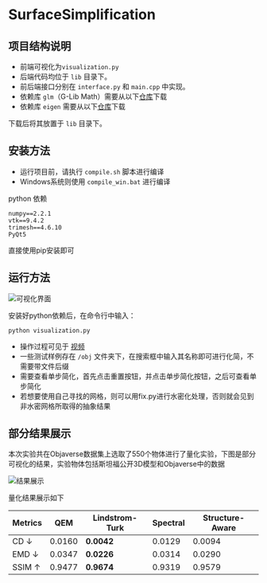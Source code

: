 # SurfaceSimplification

## 项目结构说明

- 前端可视化为`visualization.py`
- 后端代码均位于 `lib` 目录下。
- 前后端接口分别在 `interface.py` 和 `main.cpp` 中实现。
- 依赖库 `glm`（G-Lib Math）需要从以下[仓库](https://github.com/g-truc/glm.git)下载
- 依赖库 `eigen` 需要从以下[仓库](https://github.com/PX4/eigen.git)下载

下载后将其放置于 `lib` 目录下。

## 安装方法

- 运行项目前，请执行 `compile.sh` 脚本进行编译
- Windows系统则使用 `compile_win.bat` 进行编译

python 依赖

    numpy==2.2.1
    vtk==9.4.2
    trimesh==4.6.10
    PyQt5

直接使用pip安装即可

## 运行方法

![可视化界面](display_images/ui.png "可视化界面")

安装好python依赖后，在命令行中输入：

    python visualization.py


- 操作过程可见于 [视频](https://cloud.tsinghua.edu.cn/f/828e5ce1eb1c4fdd8cfa/)
- 一些测试样例存在 `/obj` 文件夹下，在搜索框中输入其名称即可进行化简，不需要带文件后缀
- 需要查看单步简化，首先点击重置按钮，并点击单步简化按钮，之后可查看单步简化
- 若想要使用自己寻找的网格，则可以用fix.py进行水密化处理，否则就会见到非水密网格所取得的抽象结果

## 部分结果展示

本次实验共在Objaverse数据集上选取了550个物体进行了量化实验，下图是部分可视化的结果，实验物体包括斯坦福公开3D模型和Objaverse中的数据

![结果展示](display_images/result_00.png "结果展示")

量化结果展示如下

| **Metrics**      | **QEM**   | **Lindstrom-Turk** | **Spectral** | **Structure-Aware** |
|------------------|-----------|--------------------|--------------|----------------------|
| CD ↓             | 0.0160    | **0.0042**         | 0.0129       | 0.0094               |
| EMD ↓            | 0.0347    | **0.0226**         | 0.0314       | 0.0290               |
| SSIM ↑           | 0.9477    | **0.9674**         | 0.9319       | 0.9579               |
